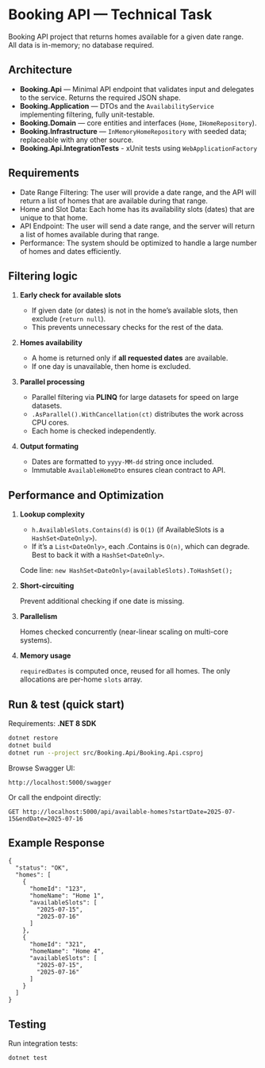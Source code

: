 # Booking API — Technical Task

Booking API project that returns homes available for a given date range.  
All data is in-memory; no database required.

## Architecture

- **Booking.Api** — Minimal API endpoint that validates input and delegates to the service. Returns the required JSON shape.
- **Booking.Application** — DTOs and the `AvailabilityService` implementing filtering, fully unit-testable.
- **Booking.Domain** — core entities and interfaces (`Home`, `IHomeRepository`).
- **Booking.Infrastructure** — `InMemoryHomeRepository` with seeded data; replaceable with any other source.
- **Booking.Api.IntegrationTests** - xUnit tests using `WebApplicationFactory`

## Requirements

- Date Range Filtering: The user will provide a date range, and the API will return a list of homes that are available during that range.
- Home and Slot Data: Each home has its availability slots (dates) that are unique to that home.
- API Endpoint: The user will send a date range, and the server will return a list of homes available during that range.
- Performance: The system should be optimized to handle a large number of homes and dates efficiently.


## Filtering logic

1. **Early check for available slots**

	- If given date (or dates) is not in the home’s available slots, then exclude (`return null`).
	- This prevents unnecessary checks for the rest of the data.

2. **Homes availability**

	- A home is returned only if **all requested dates** are available.
	- If one day is unavailable, then home is excluded.

3. **Parallel processing**

	- Parallel filtering via **PLINQ** for large datasets for speed on large datasets.
	- `.AsParallel().WithCancellation(ct)` distributes the work across CPU cores.
	- Each home is checked independently.

4. **Output formating**

	- Dates are formatted to `yyyy-MM-dd` string once included.
	- Immutable `AvailableHomeDto` ensures clean contract to API.
	
	
## Performance and Optimization

1. **Lookup complexity**

	- `h.AvailableSlots.Contains(d)` is `O(1)` (if AvailableSlots is a `HashSet<DateOnly>`).
	- If it’s a `List<DateOnly>`, each .Contains is `O(n)`, which can degrade. Best to back it with a `HashSet<DateOnly>`.
	
	Code line: `new HashSet<DateOnly>(availableSlots).ToHashSet();`

2. **Short-circuiting**

	Prevent additional checking if one date is missing.

3. **Parallelism**

	Homes checked concurrently (near-linear scaling on multi-core systems).

4. **Memory usage**

	`requiredDates` is computed once, reused for all homes. The only allocations are per-home `slots` array.
	

## Run & test (quick start)

Requirements: **.NET 8 SDK**

```bash
dotnet restore
dotnet build
dotnet run --project src/Booking.Api/Booking.Api.csproj
```

Browse Swagger UI:
```
http://localhost:5000/swagger
```

Or call the endpoint directly:
```
GET http://localhost:5000/api/available-homes?startDate=2025-07-15&endDate=2025-07-16
```

## Example Response
```
{
  "status": "OK",
  "homes": [
    {
      "homeId": "123",
      "homeName": "Home 1",
      "availableSlots": [
        "2025-07-15",
        "2025-07-16"
      ]
    },
    {
      "homeId": "321",
      "homeName": "Home 4",
      "availableSlots": [
        "2025-07-15",
        "2025-07-16"
      ]
    }
  ]
}
```

## Testing
Run integration tests:

```bash
dotnet test
```